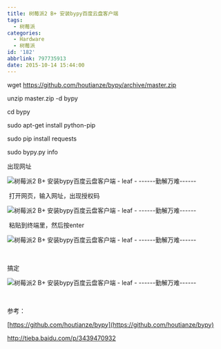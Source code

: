 ```yaml
---
title: 树莓派2 B+ 安装bypy百度云盘客户端
tags:
  - 树莓派
categories:
  - Hardware
  - 树莓派
id: '182'
abbrlink: 797735913
date: 2015-10-14 15:44:00
---
```


wget https://github.com/houtianze/bypy/archive/master.zip

unzip master.zip -d bypy

cd bypy

sudo apt-get install python-pip

sudo pip install requests

sudo bypy.py info

出现网址

![树莓派2 B+ 安装bypy百度云盘客户端 - leaf - ------勤解万难------](http://img0.ph.126.net/G9V9jQ2IxqHSJAodqboAkw==/6630268420747152954.png "树莓派2 B+ 安装bypy百度云盘客户端 - leaf - ------勤解万难------")

 打开网页，输入网址，出现授权码

![树莓派2 B+ 安装bypy百度云盘客户端 - leaf - ------勤解万难------](http://img1.ph.126.net/gxgKsvHE2T-hfR3NjGfcqQ==/6631283269979022070.png "树莓派2 B+ 安装bypy百度云盘客户端 - leaf - ------勤解万难------")

 粘贴到终端里，然后按enter

![树莓派2 B+ 安装bypy百度云盘客户端 - leaf - ------勤解万难------](http://img1.ph.126.net/-Jq49xdnTUD8iQ_ZD3xmQg==/6630867654584985493.png "树莓派2 B+ 安装bypy百度云盘客户端 - leaf - ------勤解万难------")

 

搞定

![树莓派2 B+ 安装bypy百度云盘客户端 - leaf - ------勤解万难------](http://img2.ph.126.net/K8rUGcsGTYR5ii81o9UYTA==/6630735713189655509.png "树莓派2 B+ 安装bypy百度云盘客户端 - leaf - ------勤解万难------")

 

参考：

[https://github.com/houtianze/bypy](https://github.com/houtianze/bypy)

http://tieba.baidu.com/p/3439470932
